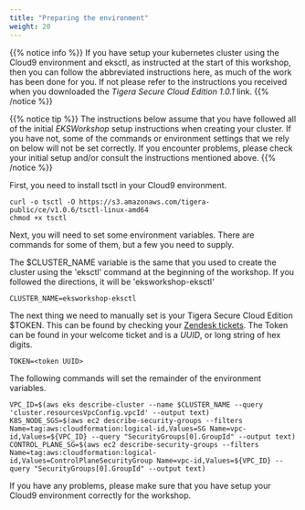 ```yaml
---
title: "Preparing the environment"
weight: 20
---
```


{{% notice info %}}
If you have setup your kubernetes cluster using the Cloud9 environment and eksctl, as instructed at the start of this workshop, then you can follow the abbreviated instructions here, as much of the work has been done for you.  If not please refer to the instructions you received when you downloaded the _Tigera Secure Cloud Edition 1.0.1_ link.
{{% /notice %}}

{{% notice tip %}}
The instructions below assume that you have followed all of the initial _EKSWorkshop_ setup instructions when creating your cluster.  If you have not, some of the commands or environment settings that we rely on below will not be set correctly.  If you encounter problems, please check your initial setup and/or consult the instructions mentioned above.
{{% /notice %}}

First, you need to install tsctl in your Cloud9 environment.

```
curl -o tsctl -O https://s3.amazonaws.com/tigera-public/ce/v1.0.6/tsctl-linux-amd64
chmod +x tsctl
```

Next, you will need to set some environment variables.  There are commands for some of them, but a few you need to supply.

The $CLUSTER_NAME variable is the same that you used to create the cluster using the 'eksctl' command at the beginning of the workshop.  If you followed the directions, it will be 'eksworkshop-eksctl'

```
CLUSTER_NAME=eksworkshop-eksctl
```

The next thing we need to manually set is your Tigera Secure Cloud Edition $TOKEN.  This can be found by checking your [Zendesk tickets](https://support.tigera.io/hc/en-us/requests).  The Token can be found in your welcome ticket and is a _UUID_, or long string of hex digits.

```
TOKEN=<token UUID>
```

The following commands will set the remainder of the environment variables.

```
VPC_ID=$(aws eks describe-cluster --name $CLUSTER_NAME --query 'cluster.resourcesVpcConfig.vpcId' --output text)
K8S_NODE_SGS=$(aws ec2 describe-security-groups --filters Name=tag:aws:cloudformation:logical-id,Values=SG Name=vpc-id,Values=${VPC_ID} --query "SecurityGroups[0].GroupId" --output text)
CONTROL_PLANE_SG=$(aws ec2 describe-security-groups --filters Name=tag:aws:cloudformation:logical-id,Values=ControlPlaneSecurityGroup Name=vpc-id,Values=${VPC_ID} --query "SecurityGroups[0].GroupId" --output text)
```

If you have any problems, please make sure that you have setup your Cloud9 environment correctly for the workshop.

